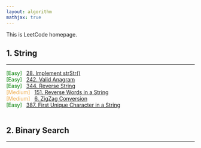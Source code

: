 ```yaml
---
layout: algorithm
mathjax: true
---
```


This is LeetCode homepage.

## 1. String
---

<span style="color:green;">[Easy]</span> &nbsp; [28. Implement strStr()]({{site.baseurl}}/algorithms/leetcode/28 "28. Implement strStr()")<br>
<span style="color:green;">[Easy]</span> &nbsp; [242. Valid Anagram]({{site.baseurl}}/algorithms/leetcode/242 "242. Valid Anagram")<br>
<span style="color:green;">[Easy]</span> &nbsp; [344. Reverse String]({{site.baseurl}}/algorithms/leetcode/344 "344. Reverse String")<br>
<span style="color:#F0AD4E;">[Medium]</span> &nbsp; [151. Reverse Words in a String]({{site.baseurl}}/algorithms/leetcode/151 "151. Reverse Words in a String")<br>
<span style="color:#F0AD4E;">[Medium]</span> &nbsp; [6. ZigZag Conversion]({{site.baseurl}}/algorithms/leetcode/6 "6. ZigZag Conversion")<br>
<span style="color:green;">[Easy]</span> &nbsp; [387. First Unique Character in a String]({{site.baseurl}}/algorithms/leetcode/387 "387. First Unique Character in a String")<br>
<br>

## 2. Binary Search
---
